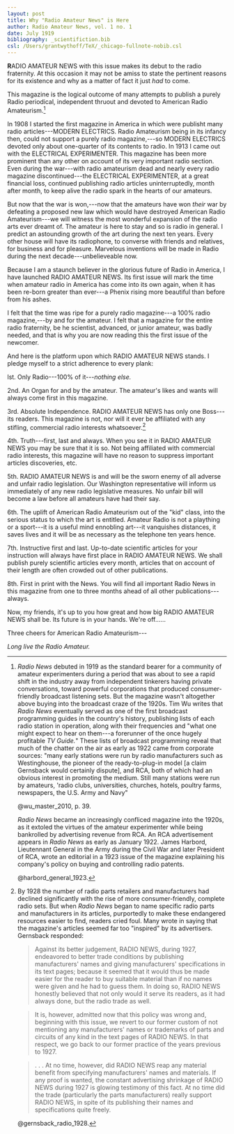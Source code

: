 ```yaml
---
layout: post
title: Why "Radio Amateur News" is Here
author: Radio Amateur News, vol. 1 no. 1
date: July 1919
bibliography: _scientifiction.bib
csl: /Users/grantwythoff/TeX/_chicago-fullnote-nobib.csl
---
```


**R**ADIO AMATEUR NEWS with this issue makes its debut to the radio fraternity. At this occasion it may not be amiss to state the pertinent reasons for its existence and why as a matter of fact it just *had* to come.

This magazine is the logical outcome of many attempts to publish a purely Radio periodical, independent thruout and devoted to American Radio Amateurism.[^wran]

In 1908 I started the first magazine in America in which were publisht many radio articles---MODERN ELECTRICS. Radio Amateurism being in its infancy then, could not support a purely radio magazine,---so MODERN ELECTRICS devoted only about one-quarter of its contents to radio. In 1913 I came out with the ELECTRICAL EXPERIMENTER. This magazine has been more prominent than any other on account of its very important radio section. Even during the war---with radio amateurism dead and nearly every radio magazine discontinued---the ELECTRICAL EXPERIMENTER, at a great financial loss, continued publishing radio articles uninterruptedly, month after month, to keep alive the radio spark in the hearts of our amateurs.

But now that the war is won,---now that the amateurs have won *their* war by defeating a proposed new law which would have destroyed American Radio Amateurism---we will witness the most wonderful expansion of the radio arts ever dreamt of. The amateur is here to stay and so is radio in general. I predict an astounding growth of the art during the next ten years. Every other house will have its radiophone, to converse with friends and relatives, for business and for pleasure. Marvelous inventions will be made in Radio during the next decade---unbelieveable now.

Because I am a staunch believer in the glorious future of Radio in America, I have launched RADIO AMATEUR NEWS. Its first issue will mark the time when amateur radio in America has come into its own again, when it has been re-born greater than ever---a Phenix rising more beautiful than before from his ashes.

I felt that the time was ripe for a purely radio magazine---a 100% radio magazine,---by and for the amateur. I felt that a magazine for the entire radio fraternity, be he scientist, advanced, or junior amateur, was badly needed, and that is why you are now reading this the first issue of the newcomer.

And here is the platform upon which RADIO AMATEUR NEWS stands. I pledge myself to a strict adherence to every plank:

lst. Only Radio---100% of it---*nothing else.*

2nd. An Organ for and by the amateur. The amateur's likes and wants will always come first in this magazine.

3rd. Absolute Independence. RADIO AMATEUR NEWS has only one Boss---its readers. This magazine is not, nor will it ever be affiliated with any stifling, commercial radio interests whatsoever.[^tyui]

4th. Truth---first, last and always. When you see it in RADIO AMATEUR NEWS you may be sure that it is so. Not being affiliated with commercial radio interests, this magazine will have no reason to suppress important articles discoveries, etc.

5th. RADIO AMATEUR NEWS is and will be the sworn enemy of all adverse and unfair radio legislation. Our Washington representative will inform us immediately of any new radio legislative measures. No unfair bill will become a law before all amateurs have had their say.

6th. The uplift of American Radio Amateurism out of the "kid" class, into the serious status to which the art is entitled. Amateur Radio is not a plaything or a sport---it is a useful mind ennobling art---it vanquishes distances, it saves lives and it will be as necessary as the telephone ten years hence.

7th. Instructive first and last. Up-to-date scientific articles for your instruction will always have first place in RADIO AMATEUR NEWS. We shall publish purely scientific articles every month, articles that on account of their length are often crowded out of other publications.

8th. First in print with the News. You will find all important Radio News in this magazine from one to three months ahead of all other publications---always.

Now, my friends, it's up to you how great and how big RADIO AMATEUR NEWS shall be. Its future is in your hands. We're off……

Three cheers for American Radio Amateurism---

*Long live the Radio Amateur.*

[^wran]: *Radio News* debuted in 1919 as the standard bearer for a community of amateur experimenters during a period that was about to see a rapid shift in the industry away from independent tinkerers having private conversations, toward powerful corporations that produced consumer-friendly broadcast listening sets.  But the magazine wasn't altogether above buying into the broadcast craze of the 1920s.  Tim Wu writes that *Radio News* eventually served as one of the first broadcast programming guides in the country's history, publishing lists of each radio station in operation, along with their frequencies and "what one might expect to hear on them---a forerunner of the once hugely profitable *TV Guide.*"  These lists of broadcast programming reveal that much of the chatter on the air as early as 1922 came from corporate sources:  "many early stations were run by radio manufacturers such as Westinghouse, the pioneer of the ready-to-plug-in model [a claim Gernsback would certainly dispute], and RCA, both of which had an obvious interest in promoting the medium.  Still many stations were run by amateurs, 'radio clubs, universities, churches, hotels, poultry farms, newspapers, the U.S. Army and Navy"
    
    @wu_master_2010, p. 39.
    
    *Radio News* became an increasingly confliced magazine into the 1920s, as it extoled the virtues of the amateur experimenter while being bankrolled by advertising revenue from RCA.  An RCA advertisement appears in *Radio News* as early as January 1922.  James Harbord, Lieutennant General in the Army during the Civil War and later President of RCA, wrote an editorial in a 1923 issue of the magazine explaining his company's policy on buying and controlling radio patents.
    
    @harbord_general_1923.

[^tyui]: By 1928 the number of radio parts retailers and manufacturers had declined significantly with the rise of more consumer-friendly, complete radio sets.  But when *Radio News* began to name specific radio parts and manufacturers in its articles, purportedly to make these endangered resources easier to find, readers cried foul.  Many wrote in saying that the magazine's articles seemed far too "inspired" by its advertisers.  Gernsback responded:

    > Against its better judgement, RADIO NEWS, during 1927, endeavored to better trade conditions by publishing manufacturers' names and giving manufacturers' specifications in its text pages; because it seemed that it would thus be made easier for the reader to buy suitable material than if no names were given and he had to guess them.  In doing so, RADIO NEWS honestly believed that not only would it serve its readers, as it had always done, but the radio trade as well.

    > It is, however, admitted now that this policy was wrong and, beginning with this issue, we revert to our former custom of not mentioning any manufacturers' names or trademarks of parts and circuits of any kind in the text pages of RADIO NEWS.  In that respect, we go back to our former practice of the years previous to 1927.

    > . . . At no time, however, did RADIO NEWS reap any material benefit from specifying manufacturers' names and materials.  If any proof is wanted, the constant advertising shrinkage of RADIO NEWS during 1927 is glowing testimony of this fact.  At no time did the trade (particularly the parts manufacturers) really support RADIO NEWS, in spite of its publishing their names and specifications quite freely.

    @gernsback_radio_1928.